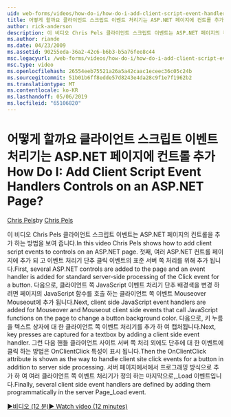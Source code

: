 ```yaml
---
uid: web-forms/videos/how-do-i/how-do-i-add-client-script-event-handlers-controls-on-an-aspnet-page
title: 어떻게 할까요 클라이언트 스크립트 이벤트 처리기는 ASP.NET 페이지에 컨트롤 추가 | Microsoft 문서
author: rick-anderson
description: 이 비디오 Chris Pels 클라이언트 스크립트 이벤트는 ASP.NET 페이지의 컨트롤을 추가 하는 방법을 보여 줍니다. 첫째, 여러 ASP.NET 컨트롤은 페이지 및 e...
ms.author: riande
ms.date: 04/23/2009
ms.assetid: 90255eda-36a2-42c6-b6b3-b5a76fee8c44
msc.legacyurl: /web-forms/videos/how-do-i/how-do-i-add-client-script-event-handlers-controls-on-an-aspnet-page
msc.type: video
ms.openlocfilehash: 26554eeb75521a26a5a42caac1eceec36c05c24b
ms.sourcegitcommit: 51b01b6ff8edde57d8243e4da28c9f1e7f1962b2
ms.translationtype: MT
ms.contentlocale: ko-KR
ms.lasthandoff: 05/06/2019
ms.locfileid: "65106820"
---
```

# <a name="how-do-i-add-client-script-event-handlers-controls-on-an-aspnet-page"></a><span data-ttu-id="6489c-105">어떻게 할까요 클라이언트 스크립트 이벤트 처리기는 ASP.NET 페이지에 컨트롤 추가</span><span class="sxs-lookup"><span data-stu-id="6489c-105">How Do I: Add Client Script Event Handlers Controls on an ASP.NET Page?</span></span>

<span data-ttu-id="6489c-106">[Chris Pels](https://twitter.com/chrispels)</span><span class="sxs-lookup"><span data-stu-id="6489c-106">by [Chris Pels](https://twitter.com/chrispels)</span></span>

<span data-ttu-id="6489c-107">이 비디오 Chris Pels 클라이언트 스크립트 이벤트는 ASP.NET 페이지의 컨트롤을 추가 하는 방법을 보여 줍니다.</span><span class="sxs-lookup"><span data-stu-id="6489c-107">In this video Chris Pels shows how to add client script events to controls on an ASP.NET page.</span></span> <span data-ttu-id="6489c-108">첫째, 여러 ASP.NET 컨트롤 페이지에 추가 되 고 이벤트 처리기 단추 클릭 이벤트의 표준 서버 쪽 처리를 위해 추가 됩니다.</span><span class="sxs-lookup"><span data-stu-id="6489c-108">First, several ASP.NET controls are added to the page and an event handler is added for standard server-side processing of the Click event for a button.</span></span> <span data-ttu-id="6489c-109">다음으로, 클라이언트 쪽 JavaScript 이벤트 처리기 단추 배경색을 변경 하려면 페이지의 JavaScript 함수를 호출 하는 클라이언트 쪽 이벤트 Mouseover Mouseout에 추가 됩니다.</span><span class="sxs-lookup"><span data-stu-id="6489c-109">Next, client side JavaScript event handlers are added for Mouseover and Mouseout client side events that call JavaScript functions on the page to change a button background color.</span></span> <span data-ttu-id="6489c-110">다음으로, 키 누름을 텍스트 상자에 대 한 클라이언트 쪽 이벤트 처리기를 추가 하 여 캡처됩니다.</span><span class="sxs-lookup"><span data-stu-id="6489c-110">Next, key presses are captured for a textbox by adding a client side event handler.</span></span> <span data-ttu-id="6489c-111">그런 다음 핸들 클라이언트 사이트 서버 쪽 처리 외에도 단추에 대 한 이벤트에 클릭 하는 방법은 OnClientClick 특성이 표시 됩니다.</span><span class="sxs-lookup"><span data-stu-id="6489c-111">Then the OnClientClick attribute is shown as the way to handle client site click events for a button in addition to server side processing.</span></span> <span data-ttu-id="6489c-112">서버 페이지에서에서 프로그래밍 방식으로 추가 하 여 여러 클라이언트 쪽 이벤트 처리기가 정의 하는 마지막으로,\_Load 이벤트입니다.</span><span class="sxs-lookup"><span data-stu-id="6489c-112">Finally, several client side event handlers are defined by adding them programmatically in the server Page\_Load event.</span></span>

[<span data-ttu-id="6489c-113">&#9654;비디오 (12 분)</span><span class="sxs-lookup"><span data-stu-id="6489c-113">&#9654; Watch video (12 minutes)</span></span>](https://channel9.msdn.com/Blogs/ASP-NET-Site-Videos/how-do-i-add-client-script-event-handlers-controls-on-an-aspnet-page)
